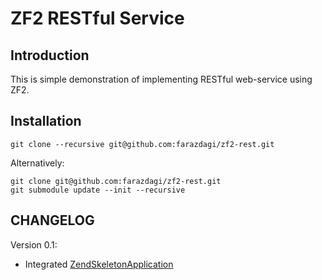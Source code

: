 ZF2 RESTful Service
=======================

Introduction
------------
This is simple demonstration of implementing RESTful web-service using ZF2.

Installation
------------

    git clone --recursive git@github.com:farazdagi/zf2-rest.git

Alternatively:

    git clone git@github.com:farazdagi/zf2-rest.git
    git submodule update --init --recursive

CHANGELOG
------------
Version 0.1:

- Integrated [ZendSkeletonApplication](https://github.com/zendframework/ZendSkeletonApplication)
